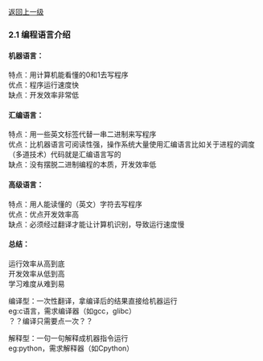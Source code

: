 [返回上一级](README.md)
### 2.1 编程语言介绍
#### 机器语言：
特点：用计算机能看懂的0和1去写程序  
优点：程序运行速度快  
缺点：开发效率非常低  

#### 汇编语言：
特点：用一些英文标签代替一串二进制来写程序   
优点：比机器语言可阅读性强，操作系统大量使用汇编语言比如关于进程的调度（多道技术）代码就是汇编语言写的   
缺点：没有摆脱二进制编程的本质，开发效率低  

#### 高级语言：
特点：用人能读懂的（英文）字符去写程序  
优点：优点开发效率高  
缺点：必须经过翻译才能让计算机识别，导致运行速度慢  

#### 总结：						
运行效率从高到底  
开发效率从低到高  
学习难度从难到易  

编译型：一次性翻译，拿编译后的结果直接给机器运行  
eg:c语言，需求编译器（如gcc，glibc）  
？？编译只需要点一次？？  

解释型：一句一句解释成机器指令运行    
eg:python，需求解释器（如Cpython）


